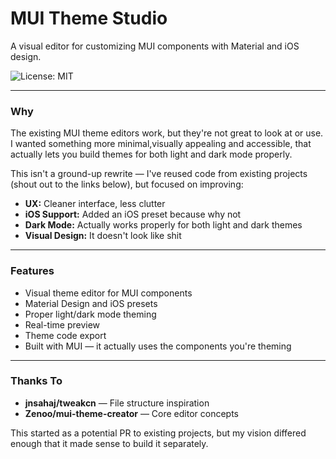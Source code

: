 # MUI Theme Studio

A visual editor for customizing MUI components with Material and iOS design. 

![License: MIT](https://img.shields.io/badge/License-MIT-yellow.svg)

---

### Why

The existing MUI theme editors work, but they're not great to look at or use. I wanted something more minimal,visually appealing and accessible, that actually lets you build themes for both light and dark mode properly.

This isn't a ground-up rewrite — I've reused code from existing projects (shout out to the links below), but focused on improving:

- **UX:** Cleaner interface, less clutter  
- **iOS Support:** Added an iOS preset because why not  
- **Dark Mode:** Actually works properly for both light and dark themes  
- **Visual Design:** It doesn't look like shit  

---

### Features

- Visual theme editor for MUI components  
- Material Design and iOS presets  
- Proper light/dark mode theming  
- Real-time preview  
- Theme code export  
- Built with MUI — it actually uses the components you're theming  

---

### Thanks To

- **jnsahaj/tweakcn** — File structure inspiration  
- **Zenoo/mui-theme-creator** — Core editor concepts  

This started as a potential PR to existing projects, but my vision differed enough that it made sense to build it separately.